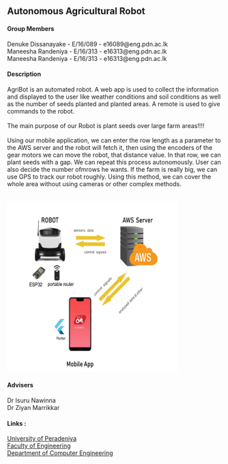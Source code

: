 <!DOCTYPE html>
<html>
<head>
	<h2>Autonomous Agricultural Robot</h2>
</head>
<body>
	<h4>Group Members</h4>
		<div>
			<div>Denuke Dissanayake - E/16/089 - e16089@eng.pdn.ac.lk</div>
			<div>Maneesha Randeniya - E/16/313 - e16313@eng.pdn.ac.lk</div>
			<div>Maneesha Randeniya - E/16/313 - e16313@eng.pdn.ac.lk</div>
		</div>
    <h4>Description</h4>
		<p>
			<div>AgriBot is an automated robot. A web app is used to collect the information and displayed to the user like weather conditions and soil conditions as well as the number of seeds planted and planted areas. A remote is used to give commands to the robot.
      </div><br>
			<div>The main purpose of our Robot is plant seeds over large farm areas!!!!</div><br>
      <div>Using our mobile application, we can enter the row length as a parameter to the AWS server and the robot will fetch it, then using the encoders of the gear motors we can move the robot, that distance value. In that row, we can plant seeds with a gap. We can repeat this process autonomously. User can also decide the number ofmrows he wants. If the farm is really big, we can use GPS to track our robot roughly. Using this method, we can cover the whole area without using cameras or other complex methods.
      </div>
		</p><br>
   <img src="diagram.jpg" width="400" height="400" > 
   <h4>Advisers</h4>
    <div> Dr Isuru Nawinna </div>
    <div> Dr Ziyan Marrikkar </div>
		<h4>Links :</h4>
			<div>
				<div><a href="https://www.pdn.ac.lk/academics/academics.php/ "> University of Peradeniya</a> </div>
				<div><a href="http://eng.pdn.ac.lk/"> Faculty of Engineering</a></div>
        <div><a href="http://www.ce.pdn.ac.lk/"> Department of Computer Engineering </a> </div>
			</div>
	
	
</body>
</html>

